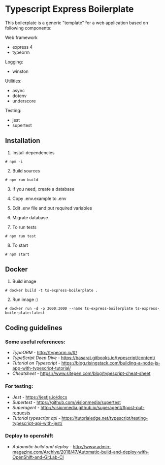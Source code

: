 # Typescript Express Boilerplate

This boilerplate is a generic "template" for a web application based on
following components:

Web framework
- express 4
- typeorm

Logging:
- winston

Utilities:
- async
- dotenv
- underscore

Testing:
- jest
- supertest

## Installation
1. Install dependencies
```
# npm -i
```

2. Build sources
```
# npm run build
```

3. If you need, create a database

4. Copy .env.example to .env

5. Edit .env file and put required variables 

6. Migrate database

7. To run tests
```
# npm run test
```

8. To start
```
# npm start
```

## Docker

1. Build image

```
# docker build -t ts-express-boilerplate .
```

2. Run image :)

``` 
# docker run -d -p 3000:3000 --name ts-express-boilerplate ts-express-boilerplate:latest
```

## Coding guidelines

### Some useful references:

- *TypeORM* - <http://typeorm.io/#/>
- *TypeScript Deep Dive* - <https://basarat.gitbooks.io/typescript/content/>
- *Tutorial on Typescript* - <https://blog.risingstack.com/building-a-node-js-app-with-typescript-tutorial/>
- *Cheatsheet* - <https://www.sitepen.com/blog/typescript-cheat-sheet>

### For testing:

- *Jest* - <https://jestjs.io/docs>
- *Supertest* - <https://github.com/visionmedia/supertest>
- *Superagent* - <http://visionmedia.github.io/superagent/#post-put-requests>
- *Tutorial typescript api* - <https://tutorialedge.net/typescript/testing-typescript-api-with-jest/>

### Deploy to openshift
- *Automatic build and deploy* - <http://www.admin-magazine.com/Archive/2018/47/Automatic-build-and-deploy-with-OpenShift-and-GitLab-CI>
